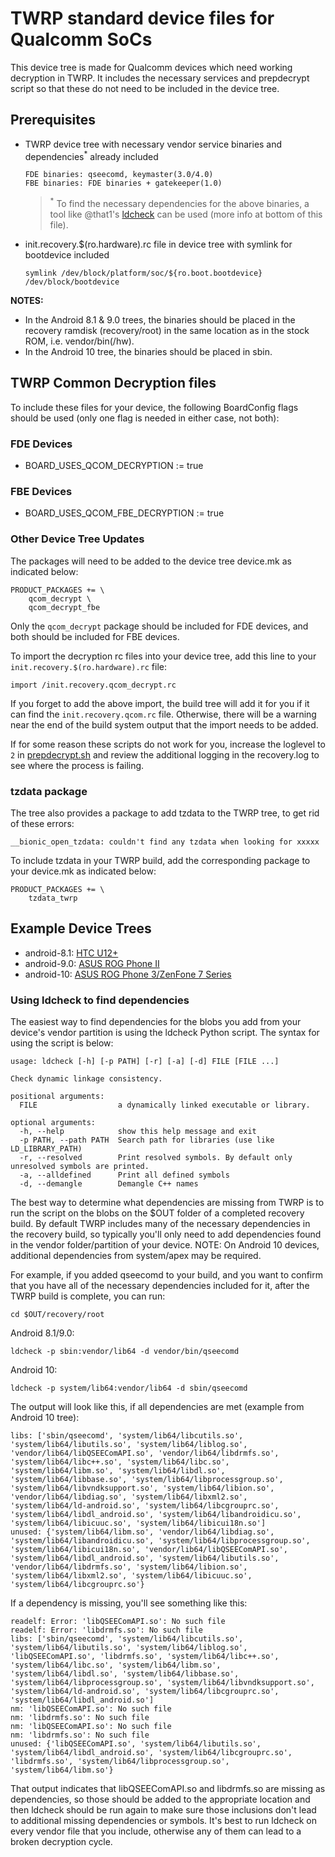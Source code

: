 # TWRP standard device files for Qualcomm SoCs

This device tree is made for Qualcomm devices which need working decryption in TWRP. It includes the necessary services and prepdecrypt script so that these do not need to be included in the device tree.

## Prerequisites
- TWRP device tree with necessary vendor service binaries and dependencies<sup>*</sup> already included
  ```
  FDE binaries: qseecomd, keymaster(3.0/4.0)
  FBE binaries: FDE binaries + gatekeeper(1.0)
  ```
  ><sup>*</sup> To find the necessary dependencies for the above binaries, a tool like @that1's [ldcheck](https://github.com/that1/ldcheck) can be used (more info at bottom of this file).
- init.recovery.$(ro.hardware).rc file in device tree with symlink for bootdevice included
  ```
  symlink /dev/block/platform/soc/${ro.boot.bootdevice} /dev/block/bootdevice
  ```
**NOTES:**
- In the Android 8.1 & 9.0 trees, the binaries should be placed in the recovery ramdisk (recovery/root) in the same location as in the stock ROM, i.e. vendor/bin(/hw).
- In the Android 10 tree, the binaries should be placed in sbin.

## TWRP Common Decryption files
To include these files for your device, the following BoardConfig flags should be used (only one flag is needed in either case, not both):
### FDE Devices
- BOARD_USES_QCOM_DECRYPTION := true
### FBE Devices
- BOARD_USES_QCOM_FBE_DECRYPTION := true
### Other Device Tree Updates
The packages will need to be added to the device tree device.mk as indicated below:
```
PRODUCT_PACKAGES += \
    qcom_decrypt \
    qcom_decrypt_fbe
```
Only the `qcom_decrypt` package should be included for FDE devices, and both should be included for FBE devices.

To import the decryption rc files into your device tree, add this line to your `init.recovery.$(ro.hardware).rc` file:
```
import /init.recovery.qcom_decrypt.rc
```

If you forget to add the above import, the build tree will add it for you if it can find the `init.recovery.qcom.rc` file. Otherwise, there will be a warning near the end of the build system output that the import needs to be added.

If for some reason these scripts do not work for you, increase the loglevel to `2` in [prepdecrypt.sh](https://github.com/TeamWin/android_device_qcom_twrp-common/blob/android-10/crypto/sbin/prepdecrypt.sh#L22) and review the additional logging in the recovery.log to see where the process is failing.

### tzdata package
The tree also provides a package to add tzdata to the TWRP tree, to get rid of these errors:
```
__bionic_open_tzdata: couldn't find any tzdata when looking for xxxxx
```

To include tzdata in your TWRP build, add the corresponding package to your device.mk as indicated below:
```
PRODUCT_PACKAGES += \
    tzdata_twrp
```

## Example Device Trees
- android-8.1: [HTC U12+](https://github.com/TeamWin/android_device_htc_ime/tree/android-8.1/recovery/root)
- android-9.0: [ASUS ROG Phone II](https://github.com/CaptainThrowback/android_device_asus_I001D/tree/android-9.0/recovery/root)
- android-10: [ASUS ROG Phone 3/ZenFone 7 Series](https://github.com/CaptainThrowback/android_device_asus_sm8250-common/tree/android-10/recovery/root)


### Using ldcheck to find dependencies
The easiest way to find dependencies for the blobs you add from your device's vendor partition is using the ldcheck Python script. The syntax for using the script is below:
```
usage: ldcheck [-h] [-p PATH] [-r] [-a] [-d] FILE [FILE ...]

Check dynamic linkage consistency.

positional arguments:
  FILE                  a dynamically linked executable or library.

optional arguments:
  -h, --help            show this help message and exit
  -p PATH, --path PATH  Search path for libraries (use like LD_LIBRARY_PATH)
  -r, --resolved        Print resolved symbols. By default only unresolved symbols are printed.
  -a, --alldefined      Print all defined symbols
  -d, --demangle        Demangle C++ names
```
The best way to determine what dependencies are missing from TWRP is to run the script on the blobs on the $OUT folder of a completed recovery build.
By default TWRP includes many of the necessary dependencies in the recovery build, so typically you'll only need to add dependencies found in the vendor folder/partition of your device.
NOTE: On Android 10 devices, additional dependencies from system/apex may be required.

For example, if you added qseecomd to your build, and you want to confirm that you have all of the necessary dependencies included for it, after the TWRP build is complete, you can run:
```
cd $OUT/recovery/root
```
Android 8.1/9.0:
```
ldcheck -p sbin:vendor/lib64 -d vendor/bin/qseecomd
```
Android 10:
```
ldcheck -p system/lib64:vendor/lib64 -d sbin/qseecomd
```
The output will look like this, if all dependencies are met (example from Android 10 tree):
```
libs: ['sbin/qseecomd', 'system/lib64/libcutils.so', 'system/lib64/libutils.so', 'system/lib64/liblog.so', 'vendor/lib64/libQSEEComAPI.so', 'vendor/lib64/libdrmfs.so', 'system/lib64/libc++.so', 'system/lib64/libc.so', 'system/lib64/libm.so', 'system/lib64/libdl.so', 'system/lib64/libbase.so', 'system/lib64/libprocessgroup.so', 'system/lib64/libvndksupport.so', 'system/lib64/libion.so', 'vendor/lib64/libdiag.so', 'system/lib64/libxml2.so', 'system/lib64/ld-android.so', 'system/lib64/libcgrouprc.so', 'system/lib64/libdl_android.so', 'system/lib64/libandroidicu.so', 'system/lib64/libicuuc.so', 'system/lib64/libicui18n.so']
unused: {'system/lib64/libm.so', 'vendor/lib64/libdiag.so', 'system/lib64/libandroidicu.so', 'system/lib64/libprocessgroup.so', 'system/lib64/libicui18n.so', 'vendor/lib64/libQSEEComAPI.so', 'system/lib64/libdl_android.so', 'system/lib64/libutils.so', 'vendor/lib64/libdrmfs.so', 'system/lib64/libion.so', 'system/lib64/libxml2.so', 'system/lib64/libicuuc.so', 'system/lib64/libcgrouprc.so'}
```
If a dependency is missing, you'll see something like this:
```
readelf: Error: 'libQSEEComAPI.so': No such file
readelf: Error: 'libdrmfs.so': No such file
libs: ['sbin/qseecomd', 'system/lib64/libcutils.so', 'system/lib64/libutils.so', 'system/lib64/liblog.so', 'libQSEEComAPI.so', 'libdrmfs.so', 'system/lib64/libc++.so', 'system/lib64/libc.so', 'system/lib64/libm.so', 'system/lib64/libdl.so', 'system/lib64/libbase.so', 'system/lib64/libprocessgroup.so', 'system/lib64/libvndksupport.so', 'system/lib64/ld-android.so', 'system/lib64/libcgrouprc.so', 'system/lib64/libdl_android.so']
nm: 'libQSEEComAPI.so': No such file
nm: 'libdrmfs.so': No such file
nm: 'libQSEEComAPI.so': No such file
nm: 'libdrmfs.so': No such file
unused: {'libQSEEComAPI.so', 'system/lib64/libutils.so', 'system/lib64/libdl_android.so', 'system/lib64/libcgrouprc.so', 'libdrmfs.so', 'system/lib64/libprocessgroup.so', 'system/lib64/libm.so'}
```
That output indicates that libQSEEComAPI.so and libdrmfs.so are missing as dependencies, so those should be added to the appropriate location and then ldcheck should be run again to make sure those inclusions don't lead to additional missing dependencies or symbols.
It's best to run ldcheck on every vendor file that you include, otherwise any of them can lead to a broken decryption cycle.
